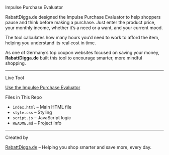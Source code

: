 Impulse Purchase Evaluator

RabattDigga.de designed the Impulse Purchase Evaluator to help shoppers pause and think before making a purchase. Just enter the product price, your monthly income, whether it’s a need or a want, and your current mood.

The tool calculates how many hours you’d need to work to afford the item, helping you understand its real cost in time.

As one of Germany’s top coupon websites focused on saving your money, **RabattDigga.de** built this tool to encourage smarter, more mindful shopping.

---

Live Tool

[Use the Impulse Purchase Evaluator](https://rabattdigga.de/impulskauf-evaluator)

Files in This Repo

- `index.html` – Main HTML file  
- `style.css` – Styling  
- `script.js` – JavaScript logic  
- `README.md` – Project info

---

Created by

[RabattDigga.de](https://rabattdigga.de/) – Helping you shop smarter and save more, every day.
